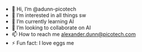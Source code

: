 - 👋 Hi, I’m @adunn-picotech
- 👀 I’m interested in all things sw
- 🌱 I’m currently learning AI
- 💞️ I’m looking to collaborate on AI
- 📫 How to reach me alexander.dunn@picotech.com
- ⚡ Fun fact: I love eggs me

<!---
adunn-picotech/adunn-picotech is a ✨ special ✨ repository because its `README.md` (this file) appears on your GitHub profile.
You can click the Preview link to take a look at your changes.
--->
